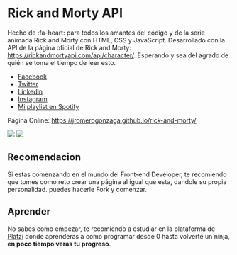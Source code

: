 # Rick and Morty API

Hecho de :fa-heart: para todos los amantes del código y de la serie animada Rick and Morty con HTML, CSS y JavaScript. Desarrollado con la API de la página oficial de Rick and Morty: https://rickandmortyapi.com/api/character/. Esperando y sea del agrado de quién se toma el tiempo de leer esto.

* [Facebook](http://facebook.com/JhonRomero26/) 
* [Twitter](https://twitter.com/JRomeroGonzaga) 
* [Linkedin](https://www.linkedin.com/in/romero-jhon/)
* [Instagram](https://www.instagram.com/romero__jhon/ )
* [Mi playlist en Spotify](https://open.spotify.com/playlist/7yeOSHlnvay6ZNPINZmjby?si=M7YkqV2rQNCkaiW1lmZvUQ)

Página Online: https://jromerogonzaga.github.io/rick-and-morty/

![](https://i.ibb.co/2n7nfF6/Deepin-Screenshot-Seleccionar-rea-202003251212030.png)
![](https://i.ibb.co/3MGYfvR/Deepin-Screenshot-Seleccionar-rea-20200325124930.png)

## Recomendacion
Si estas comenzando en el mundo del Front-end Developer, te recomiendo que tomes como reto crear una página al igual que esta, dandole su propia personalidad. puedes hacerle Fork y comenzar.

## Aprender
No sabes como empezar, te recomiendo a estudiar en la plataforma de [Platzi](http://platzi.com/r/RomeroJhon "Platzi") donde aprenderas a como programar desde 0 hasta volverte un ninja, **en poco tiempo veras tu progreso**.
